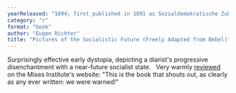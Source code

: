 ```yaml
---
yearReleased: "1894; first published in 1891 as Sozialdemokratische Zukunftsbilder: frei nach Bebel"
category: "r"
format: "book"
author: "Eugen Richter"
title: "Pictures of the Socialistic Future (Freely Adapted from Bebel)"
---
```

Surprisingly effective early  dystopia, depicting a diarist's progressive disenchantment with a near-future  socialist state.
 
Very warmly <a href="https://mises.org/library/pictures-socialistic-future-0">reviewed</a>  on the Mises Institute's website: "This is the book that shouts out, as clearly  as any ever written: we were warned!"
 